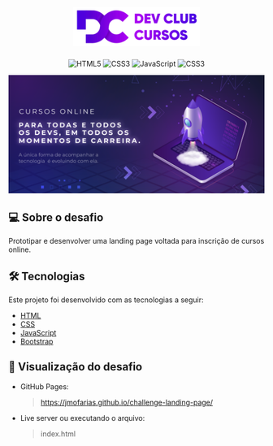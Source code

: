 <h1 align="center">
    <img alt="Logo-Dev-Club" src="./.github/logo-dev-club.png" width = 250px>
</h1>

<p align="center">
  <img alt="HTML5" src="https://img.shields.io/badge/HTML5-E34F26?style=for-the-badge&logo=html5&logoColor=white">
  <img alt="CSS3" src="https://img.shields.io/badge/CSS3-1572B6?style=for-the-badge&logo=css3&logoColor=white"/>
  <img alt="JavaScript" src="https://img.shields.io/badge/JavaScript-323330?style=for-the-badge&logo=javascript&logoColor=F7DF1E"/>
  <img alt="CSS3" src="https://img.shields.io/badge/Bootstrap-563D7C?style=for-the-badge&logo=bootstrap&logoColor=white"/>
</p>

<p align="center">
  <img alt="Capa-Dev-Club" src="./.github/capa-site-dev-club.png" >
</p>

## :computer: Sobre o desafio
Prototipar e desenvolver uma landing page voltada para inscrição de cursos online.

## :hammer_and_wrench: Tecnologias
Este projeto foi desenvolvido com as tecnologias a seguir:
- [HTML](https://developer.mozilla.org/pt-BR/docs/Web/HTML)
- [CSS](https://developer.mozilla.org/pt-BR/docs/Web/CSS)
- [JavaScript](https://developer.mozilla.org/pt-BR/docs/Web/JavaScript)
- [Bootstrap](https://getbootstrap.com/)

## :rocket: Visualização do desafio

- GitHub Pages:
  > https://jmofarias.github.io/challenge-landing-page/

- Live server ou executando o arquivo:
  > index.html
